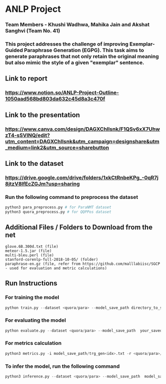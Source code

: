 # ANLP Project
### Team Members - Khushi Wadhwa, Mahika Jain and Akshat Sanghvi (Team No. 41)

### This project addresses the challenge of improving Exemplar-Guided Paraphrase Generation (EGPG). This task aims to generate paraphrases that not only retain the original meaning but also mimic the style of a given "exemplar" sentence. 

## Link to report 
### https://www.notion.so/ANLP-Project-Outline-1050aad568bd803da632c45d8a3c470f

## Link to the presentation
### https://www.canva.com/design/DAGXChIlsnk/F1QSv6xX7UhwzT4-sSVINQ/edit?utm_content=DAGXChIlsnk&utm_campaign=designshare&utm_medium=link2&utm_source=sharebutton

## Link to the dataset
### https://drive.google.com/drive/folders/1xkCtRnbeKPg_-0qR7j8jtzV8lfEcZGJm?usp=sharing
### Run the following command to preprocess the dataset
```python
python3 para_preprocess.py # for ParaNMT dataset
python3 quora_preprocess.py # for QQPPos dataset
```

## Additional Files / Folders to Download from the net
```
glove.6B.300d.txt (file)
meteor-1.5.jar (file)
multi-bleu.perl (file)
stanford-corenlp-full-2018-10-05/ (folder)
paraphrase-en.gz (file, refer from https://github.com/malllabiisc/SGCP - used for evaluation and metric calculations)
```

## Run Instructions
### For training the model
```python
python train.py --dataset <quora/para> --model_save_path directory_to_save_model
```
### For evaluating the model
```python
python evaluate.py --dataset <quora/para> --model_save_path  your_saved_model  --idx epoch_num
```
### For metrics calculation
```python
python3 metrics.py -i model_save_path/trg_gen<idx>.txt -r <quora/para>/test_trg.txt -t model_save_path/exm<idx>.txt # these files are generated during evaluation
```

### To infer the model, run the following command
```python
python3 inference.py --dataset <quora/para> --model_save_path  model_save_path  --idx <idx>
```
